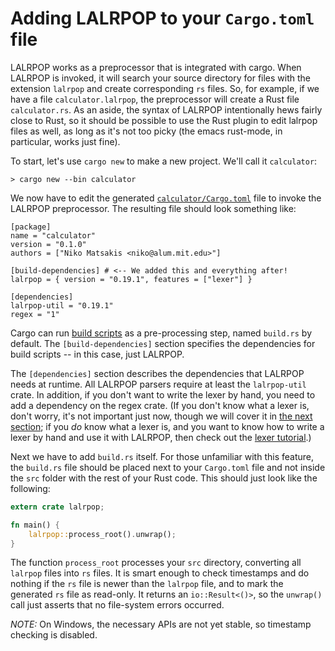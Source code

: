 # Adding LALRPOP to your `Cargo.toml` file

LALRPOP works as a preprocessor that is integrated with cargo. When
LALRPOP is invoked, it will search your source directory for files
with the extension `lalrpop` and create corresponding `rs` files. So,
for example, if we have a file `calculator.lalrpop`, the preprocessor
will create a Rust file `calculator.rs`. As an aside, the syntax of
LALRPOP intentionally hews fairly close to Rust, so it should be
possible to use the Rust plugin to edit lalrpop files as well, as long
as it's not too picky (the emacs rust-mode, in particular, works just
fine).

To start, let's use `cargo new` to make a new project. We'll call it
`calculator`:

```
> cargo new --bin calculator
```

We now have to edit the generated [`calculator/Cargo.toml`][calculator-Cargo.toml]
file to invoke the LALRPOP preprocessor. The resulting file should
look something like:

[calculator-Cargo.toml]: ../../calculator/Cargo.toml

```
[package]
name = "calculator"
version = "0.1.0"
authors = ["Niko Matsakis <niko@alum.mit.edu>"]

[build-dependencies] # <-- We added this and everything after!
lalrpop = { version = "0.19.1", features = ["lexer"] }

[dependencies]
lalrpop-util = "0.19.1"
regex = "1"
```

Cargo can run [build scripts] as a pre-processing step,
named `build.rs` by default. The `[build-dependencies]`
section specifies the dependencies for build scripts -- in this
case, just LALRPOP.

[build scripts]: https://doc.rust-lang.org/cargo/reference/build-scripts.html

The `[dependencies]` section describes the dependencies that LALRPOP
needs at runtime. All LALRPOP parsers require at least the
`lalrpop-util` crate. In addition, if you don't want to write the
lexer by hand, you need to add a dependency on the regex crate. (If
you don't know what a lexer is, don't worry, it's not important just
now, though we will cover it in [the next section]; if you *do*
know what a lexer is, and you want to know how to write a lexer by
hand and use it with LALRPOP, then check out the [lexer tutorial].)

[the next section]: 002_paren_numbers.md
[lexer tutorial]: ../lexer_tutorial/index.md

Next we have to add `build.rs` itself. For those unfamiliar with this feature, the `build.rs` file
should be placed next to your `Cargo.toml` file and not inside the `src` folder with the rest of
your Rust code. This should just look like the following:

```rust
extern crate lalrpop;

fn main() {
    lalrpop::process_root().unwrap();
}
```

The function `process_root` processes your `src` directory, converting
all `lalrpop` files into `rs` files. It is smart enough to check
timestamps and do nothing if the `rs` file is newer than the `lalrpop`
file, and to mark the generated `rs` file as read-only. It returns an
`io::Result<()>`, so the `unwrap()` call just asserts that no
file-system errors occurred.

*NOTE:* On Windows, the necessary APIs are not yet stable, so
timestamp checking is disabled.
